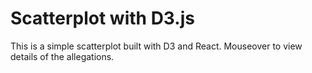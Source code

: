 Scatterplot with D3.js
===============
This is a simple scatterplot built with D3 and React.
Mouseover to view details of the allegations.
